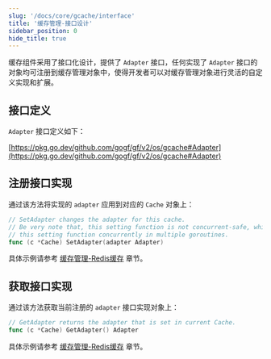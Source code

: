```yaml
---
slug: '/docs/core/gcache/interface'
title: '缓存管理-接口设计'
sidebar_position: 0
hide_title: true
---
```


缓存组件采用了接口化设计，提供了 `Adapter` 接口，任何实现了 `Adapter` 接口的对象均可注册到缓存管理对象中，使得开发者可以对缓存管理对象进行灵活的自定义实现和扩展。

## 接口定义

`Adapter` 接口定义如下：

[https://pkg.go.dev/github.com/gogf/gf/v2/os/gcache#Adapter](https://pkg.go.dev/github.com/gogf/gf/v2/os/gcache#Adapter)

## 注册接口实现

通过该方法将实现的 `adapter` 应用到对应的 `Cache` 对象上：

```go
// SetAdapter changes the adapter for this cache.
// Be very note that, this setting function is not concurrent-safe, which means you should not call
// this setting function concurrently in multiple goroutines.
func (c *Cache) SetAdapter(adapter Adapter)
```

具体示例请参考 [缓存管理-Redis缓存](缓存管理-Redis缓存.md) 章节。

## 获取接口实现

通过该方法获取当前注册的 `adapter` 接口实现对象上：

```go
// GetAdapter returns the adapter that is set in current Cache.
func (c *Cache) GetAdapter() Adapter
```

具体示例请参考 [缓存管理-Redis缓存](缓存管理-Redis缓存.md) 章节。